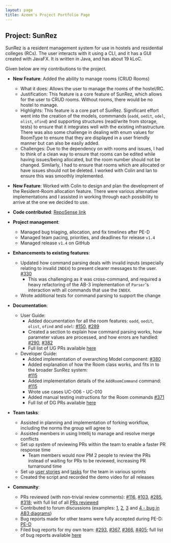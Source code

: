 ```yaml
---
layout: page
title: Azeem's Project Portfolio Page
---
```


## Project: SunRez

SunRez is a resident management system for use in hostels and residential colleges (RCs). The user interacts with it
using a CLI, and it has a GUI created with JavaFX. It is written in Java, and has about 19 kLoC.

Given below are my contributions to the project.

* **New Feature**: Added the ability to manage rooms (CRUD Rooms)
  * What it does: Allows the user to manage the rooms of the hostel/RC.
  * Justification: This feature is a core feature of SunRez, which allows for the user to CRUD rooms. Without rooms, 
    there would be no hostel to manage. 
  * Highlights: This feature is a core part of SunRez. Significant effort went into the creation of the models, 
    commmands (`oadd`, `oedit`, `odel`, `olist`, `ofind`) and supporting structures (read/write from storage, tests) to 
    ensure that it integrates well with the existing infrastructure. There was also some challenge in dealing with enum 
    values for RoomType to ensure that they are displayed in a user friendly manner but can also be easily added.
  * Challenges: Due to the dependency on with rooms and issues, I had to think of a clean way to ensure that rooms
    can be edited while having issues/being allocated, but the room number should not be changed. Similarly, I had to 
    ensure that rooms which are allocated or have issues should not be deleted. I worked with Colin and Ian to ensure
    this was smoothly implemented.

* **New Feature**: Worked with Colin to design and plan the development of the Resident-Room allocation feature. There 
  were various alternative implementations and I assisted in working through each possibility to arrive at the one we
  decided to use.

* **Code contributed**: 
  [RepoSense link](https://nus-cs2103-ay2021s2.github.io/tp-dashboard/?search=&sort=groupTitle&sortWithin=title&timeframe=commit&mergegroup=&groupSelect=groupByRepos&breakdown=true&checkedFileTypes=docs~functional-code~test-code~other&since=2021-02-19&tabOpen=true&tabType=authorship&tabAuthor=DrWala&tabRepo=AY2021S2-CS2103-T14-1%2Ftp%5Bmaster%5D&authorshipIsMergeGroup=false&authorshipFileTypes=docs~functional-code~test-code&authorshipIsBinaryFileTypeChecked=false)

* **Project management**:
  * Managed bug triaging, allocation, and fix timelines after PE-D
  * Managed team pacing, priorities, and deadlines for release `v1.4` 
  * Managed release `v1.4` on GitHub

* **Enhancements to existing features**:
  * Updated how command parsing deals with invalid inputs (especially relating to invalid `INDEX`) to present clearer 
    messages to the user. [\#330](https://github.com/AY2021S2-CS2103-T14-1/tp/pull/330)
      * This was challenging as it was cross-command, and required a heavy refactoring of the AB-3 implementation
        of `Parser`'s interaction with all commands that use the `INDEX`.
  * Wrote additional tests for command parsing to support the change

* **Documentation**:
  * User Guide:
    * Added documentation for all the room features: `oadd`, `oedit`, `olist`, `ofind` and `odel`: 
      [\#150](https://github.com/AY2021S2-CS2103-T14-1/tp/pull/150), 
      [\#289](https://github.com/AY2021S2-CS2103-T14-1/tp/pull/289) 
    * Created a section to explain how command parsing works, how parameter values are processed, and how errors are 
      handled: 
      [\#290](https://github.com/AY2021S2-CS2103-T14-1/tp/pull/290), 
      [\#382](https://github.com/AY2021S2-CS2103-T14-1/tp/pull/382)
    * Full list of UG PRs available [here](https://github.com/AY2021S2-CS2103-T14-1/tp/pulls?q=is%3Apr+author%3Adrwala+ug)
  * Developer Guide:
    * Added implementation of overarching Model component: 
      [\#380](https://github.com/AY2021S2-CS2103-T14-1/tp/pull/380)
    * Added explanation of how the Room class works, and fits in to the broader SunRez system:  
      [\#115](https://github.com/AY2021S2-CS2103-T14-1/tp/pull/115)
    * Added implementation details of the `AddRoomCommand` command: 
      [\#115](https://github.com/AY2021S2-CS2103-T14-1/tp/pull/115)
    * Wrote use cases UC-006 - UC-010
    * Added manual testing instructions for the Room commands 
      [\#371](https://github.com/AY2021S2-CS2103-T14-1/tp/pull/371)
    * Full list of DG PRs available [here](https://github.com/AY2021S2-CS2103-T14-1/tp/pulls?q=is%3Apr+author%3Adrwala+dg)

* **Team tasks**:
  * Assisted in planning and implementation of forking workflow, including the norms the group will agree to
  * Assisted members in using Intellij to manage and resolve merge conflicts
  * Set up system of reviewing PRs within the team to enable a faster PR response time
    * Team members would now PM 2 people to review the PRs instead of waiting for PRs to be reviewed, increasing
      PR turnaround time
  * Set up [user stories](https://github.com/AY2021S2-CS2103-T14-1/tp/issues?q=is%3Aissue+author%3Adrwala+as+a) and 
    [tasks](https://github.com/AY2021S2-CS2103-T14-1/tp/issues?q=is%3Aissue+author%3Adrwala+implement) for the team 
    in various sprints
  * Created the script and recorded the demo video for all releases

* **Community**:
  * PRs reviewed (with non-trivial review comments): 
    [\#116](https://github.com/AY2021S2-CS2103-T14-1/tp/pull/116), 
    [\#103](https://github.com/AY2021S2-CS2103-T14-1/tp/pull/103), 
    [\#285](https://github.com/AY2021S2-CS2103-T14-1/tp/pull/285), 
    [\#318](https://github.com/AY2021S2-CS2103-T14-1/tp/pull/318); 
    with full list of all [PRs reviewed](https://github.com/AY2021S2-CS2103-T14-1/tp/pulls?q=is%3Apr+reviewed-by%3Adrwala)
  * Contributed to forum discussions (examples: 
    [1](https://github.com/nus-cs2103-AY2021S2/forum/issues/114), 
    [2](https://github.com/nus-cs2103-AY2021S2/forum/issues/242), 
    [3](https://github.com/nus-cs2103-AY2021S2/forum/issues/254) and
    [4 - bug in AB3 diagrams](https://github.com/nus-cs2103-AY2021S2/forum/issues/305))
  * Bug reports made for other teams were fully accepted during PE-D: [PE-D](https://github.com/DrWala/ped/issues)
  * Filed bug reports for my own team:
    [\#293](https://github.com/AY2021S2-CS2103-T14-1/tp/pull/293),
    [\#367](https://github.com/AY2021S2-CS2103-T14-1/tp/pull/367),
    [\#366](https://github.com/AY2021S2-CS2103-T14-1/tp/pull/366),
    [\#405](https://github.com/AY2021S2-CS2103-T14-1/tp/pull/405);
    full list of bug reports available 
    [here](https://github.com/AY2021S2-CS2103-T14-1/tp/issues?q=is%3Aissue+author%3Adrwala+bug)

